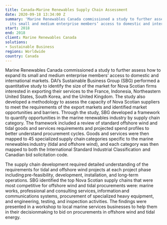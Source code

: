 ```yaml
---
title: Canada—Marine Renewables Supply Chain Assessment
date: 2020-09-18 13:34:00 Z
summary: 'Marine Renewables Canada commissioned a study to further assess how to expand
  its small and medium enterprise members’ access to domestic and international markets. '
start: 2018
end: 2018
client: Marine Renewables Canada
solutions:
- Sustainable Business
regions: Worldwide
country: Canada
---
```


Marine Renewables Canada commissioned a study to further assess how to expand its small and medium enterprise members’ access to domestic and international markets. DAI’s Sustainable Business Group (SBG) performed a quantitative study to identify the size of the market for Nova Scotian firms interested in exporting their services to the France, Indonesia, Northeastern United States, South Korea, and the United Kingdom. The study also developed a methodology to assess the capacity of Nova Scotian suppliers to meet the requirements of the export markets and identified market opportunities and barriers. Through the study, SBG developed a framework to quantify opportunities in the marine renewables industry by supply chain category. The framework included a review of standard offshore wind and tidal goods and services requirements and projected spend profiles to better understand procurement cycles. Goods and services were then mapped to 45 specialized supply chain categories specific to the marine renewables industry (tidal and offshore wind), and each category was then mapped to both the International Standard Industrial Classification  and Canadian bid solicitation code.   

The supply chain development required detailed understanding of the requirements for tidal and offshore wind projects at each project phase including pre-feasibility, development, installation, and long-term operations. SBG identified the top Nova Scotian supply chains that were most competitive for offshore wind and tidal procurements were: marine works, professional and consulting services, information and communications systems, procurement of specialized heavy equipment, and engineering, testing, and inspection activities. The findings were presented in a workshop to local marine services businesses to help them in their decisionmaking to bid on procurements in offshore wind and tidal energy.   